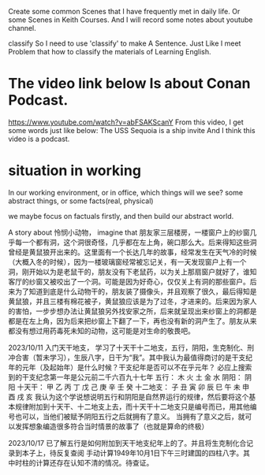 Create some common Scenes that I have frequently met in daily life.
Or some Scenes in Keith Courses. And I will record some notes about youtube channel.

classify
	So I need to use 'classify' to make A Sentence. Just Like I meet Problem that how to classify the materials of Learning English.

# The video link below Is about Conan Podcast. 
https://www.youtube.com/watch?v=abFSAKScanY
From this video, I get some words just like below:
The USS Sequoia is a ship
invite
And I think this video is a podcast. 


# situation in working
In our working environment, or in office, which things will we see?
some abstract things, or some facts(real, physical)

we maybe focus on factuals firstly, and then build our abstract world.


A story about 怜悯小动物， imagine that 朋友家三层楼房，一楼窗户上的纱窗几乎每一个都有洞，这个洞很奇怪，几乎都在左上角，碗口那么大。后来得知这些洞曾经是黄鼠狼开出来的。这里面有一个长达几年的故事，经常发生在天气冷的时候（大概入冬的时候），因为一楼玻璃窗经常被忘记关，有一天发现窗户上有一个洞，刚开始以为是老鼠干的，朋友没有下老鼠药，以为关上那扇窗户就好了，谁知客厅的纱窗又被咬出了一个洞。可能是因为好奇心，仅仅关上有洞的那些窗户。后来为了知道到底是什么动物干的，朋友装了摄像头，并且观察了很久，最后得知是黄鼠狼，并且三楼有棉花被子，黄鼠狼应该是为了过冬，才进来的。后来因为家人的害怕，一步步想办法让黄鼠狼另外找安家之所，后来就呈现出来纱窗上的洞都是都是在左上角，因为后来把纱窗上下翻了一下，再也没有新的洞产生了。朋友从来都没有想过用药毒死未知的动物，这可能是对生命的敬畏吧。


2023/10/11 入门天干地支，
学习了十天干十二地支，五行，阴阳，生克制化、刑冲合害（暂未学习），生辰八字，日干为“我”。其中我认为最值得商讨的是干支纪年的元年（及起始年）是什么时候？干支纪年是否可以不在乎元年？ 必应上搜索到的干支纪念第一年是公元前二千六百九十七年
五行： 木 火 土 金 水
阴阳： 阴 阳
十天干： 甲 乙 丙 丁 戊 己 庚 辛 壬 癸
十二地支： 子 丑 寅 卯 辰 巳 午 未 申 酉 戌 亥
我认为这个学说想说明五行和阴阳是自然界运行的规律，然后要将这个基本规律附加到十天干、十二地支上去，而十天干十二地支只是编号而已，用其他编号也可以，当他们被赋予阴阳五行之后就拥有了意义。 当拥有了意义之后，就可以发挥想象编造很多符合当时情景的故事了（也就是算命的终极）

2023/10/17 已了解五行是如何附加到天干地支纪年上的了。并且将生克制化合记录到本子上，待反复查阅
手动计算1949年10月1日下午三时建国的四柱八字。其中时柱的计算还存在认知不清的情况。待查证。

